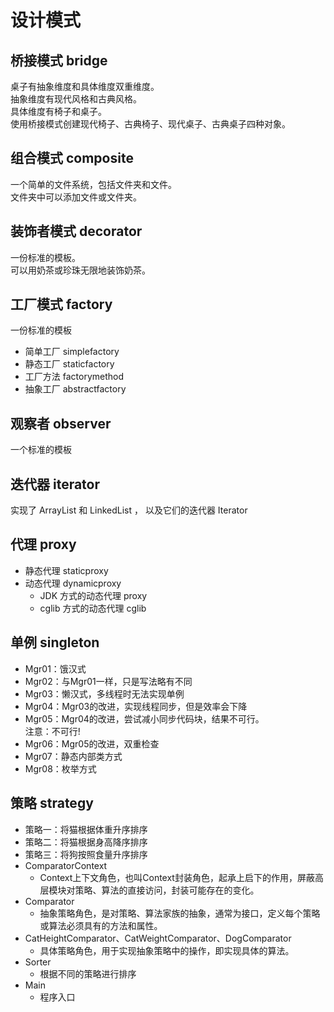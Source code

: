 # 设计模式

## 桥接模式 bridge
桌子有抽象维度和具体维度双重维度。<br>
抽象维度有现代风格和古典风格。<br>
具体维度有椅子和桌子。<br>
使用桥接模式创建现代椅子、古典椅子、现代桌子、古典桌子四种对象。

## 组合模式 composite
一个简单的文件系统，包括文件夹和文件。<br>
文件夹中可以添加文件或文件夹。

## 装饰者模式 decorator
一份标准的模板。<br>
可以用奶茶或珍珠无限地装饰奶茶。

## 工厂模式 factory
一份标准的模板
- 简单工厂 simplefactory
- 静态工厂 staticfactory
- 工厂方法 factorymethod
- 抽象工厂 abstractfactory

## 观察者 observer
一个标准的模板

## 迭代器 iterator
实现了 ArrayList 和 LinkedList ， 以及它们的迭代器 Iterator

## 代理 proxy
- 静态代理 staticproxy
- 动态代理 dynamicproxy
  - JDK 方式的动态代理 proxy
  - cglib 方式的动态代理 cglib

## 单例 singleton
- Mgr01：饿汉式
- Mgr02：与Mgr01一样，只是写法略有不同
- Mgr03：懒汉式，多线程时无法实现单例
- Mgr04：Mgr03的改进，实现线程同步，但是效率会下降
- Mgr05：Mgr04的改进，尝试减小同步代码块，结果不可行。<br>
  注意：不可行!
- Mgr06：Mgr05的改进，双重检查
- Mgr07：静态内部类方式
- Mgr08：枚举方式

## 策略 strategy
- 策略一：将猫根据体重升序排序
- 策略二：将猫根据身高降序排序
- 策略三：将狗按照食量升序排序
- ComparatorContext
    - Context上下文角色，也叫Context封装角色，起承上启下的作用，屏蔽高层模块对策略、算法的直接访问，封装可能存在的变化。
- Comparator
    - 抽象策略角色，是对策略、算法家族的抽象，通常为接口，定义每个策略或算法必须具有的方法和属性。
- CatHeightComparator、CatWeightComparator、DogComparator
    - 具体策略角色，用于实现抽象策略中的操作，即实现具体的算法。
- Sorter
    - 根据不同的策略进行排序
- Main
    - 程序入口